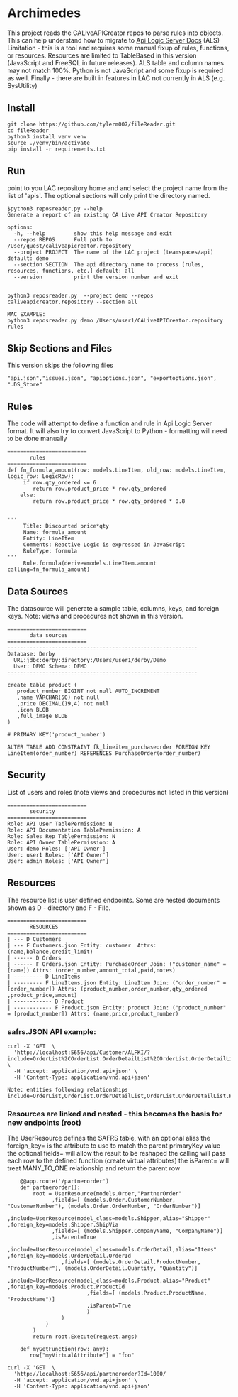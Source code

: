 # Archimedes

This project reads the CALiveAPICreator repos to parse rules into objects. This can help understand how to migrate to [Api Logic Server Docs](https://apilogicserver.github.io/Docs/) (ALS)
Limitation - this is a tool and requires some manual fixup of rules, functions, or resources. Resources are limited to TableBased in this version (JavaScript and FreeSQL in future releases).  ALS table and column names may not match 100%.
Python is not JavaScript and some fixup is required as well. Finally - there are built in features in LAC not currently in ALS (e.g. SysUtility)

## Install
```
git clone https://github.com/tylerm007/fileReader.git
cd fileReader
python3 install venv venv
source ./venv/bin/activate
pip install -r requirements.txt
```

## Run
point to you LAC repository home and  and select the project name from the list of 'apis'. The optional sections will only print the directory named.
```
$python3 reposreader.py --help
Generate a report of an existing CA Live API Creator Repository

options:
  -h, --help         show this help message and exit
  --repos REPOS      Full path to /User/guest/caliveapicreator.repository
  --project PROJECT  The name of the LAC project (teamspaces/api) default: demo
  --section SECTION  The api directory name to process [rules, resources, functions, etc.] default: all
  --version          print the version number and exit


python3 reposreader.py  --project demo --repos caliveapicreator.repository --section all

MAC EXAMPLE:
python3 reposreader.py demo /Users/user1/CALiveAPICreator.repository rules
```

## Skip Sections and Files
This version skips the following files
```
"api.json","issues.json", "apioptions.json", "exportoptions.json", ".DS_Store"
```

## Rules
The code will attempt to define a function and rule in Api Logic Server format. It will also try to convert JavaScript to Python - formatting will need to be done manually
```
=========================
       rules 
=========================
def fn_formula_amount(row: models.LineItem, old_row: models.LineItem, logic_row: LogicRow):
     if row.qty_ordered <= 6
        return row.product_price * row.qty_ordered
    else:
        return row.product_price * row.qty_ordered * 0.8


'''
     Title: Discounted price*qty
     Name: formula_amount
     Entity: LineItem
     Comments: Reactive Logic is expressed in JavaScript
     RuleType: formula
'''
     Rule.formula(derive=models.LineItem.amount calling=fn_formula_amount)

```


## Data Sources
The datasource will generate a sample table, columns, keys, and foreign keys. Note: views and procedures not shown in this version.
```
=========================
       data_sources 
=========================
------------------------------------------------------------
Database: Derby 
  URL:jdbc:derby:directory:/Users/user1/derby/Demo 
  User: DEMO Schema: DEMO
------------------------------------------------------------

create table product (
   product_number BIGINT not null AUTO_INCREMENT
   ,name VARCHAR(50) not null 
   ,price DECIMAL(19,4) not null 
   ,icon BLOB  
   ,full_image BLOB  
)

# PRIMARY KEY('product_number')

ALTER TABLE ADD CONSTRAINT fk_lineitem_purchaseorder FOREIGN KEY LineItem(order_number) REFERENCES PurchaseOrder(order_number)

```

## Security
List of users and roles (note views and procedures not listed in this version)
```
=========================
       security 
=========================
Role: API User TablePermission: N
Role: API Documentation TablePermission: A
Role: Sales Rep TablePermission: N
Role: API Owner TablePermission: A
User: demo Roles: ['API Owner']
User: user1 Roles: ['API Owner']
User: admin Roles: ['API Owner']
```

## Resources
The resource list is user defined endpoints.  Some are nested documents shown as D - directory and F - File. 
```
=========================
       RESOURCES 
=========================
| --- D Customers
| --- F Customers.json Entity: customer  Attrs: (name,balance,credit_limit) 
| ------ D Orders
| ------ F Orders.json Entity: PurchaseOrder Join: ("customer_name" = [name]) Attrs: (order_number,amount_total,paid,notes)
| --------- D LineItems
| --------- F LineItems.json Entity: LineItem Join: ("order_number" = [order_number]) Attrs: (product_number,order_number,qty_ordered ,product_price,amount)
| ------------ D Product
| ------------ F Product.json Entity: product Join: ("product_number" = [product_number]) Attrs: (name,price,product_number)
```
### safrs.JSON API example:
```
curl -X 'GET' \
  'http://localhost:5656/api/Customer/ALFKI/?include=OrderList%2COrderList.OrderDetailList%2COrderList.OrderDetailList.Product&fields%5BCustomer%5D=Id%2CCompanyName%2CContactName%2CContactTitle%2CAddress%2CCity%2CRegion%2CPostalCode%2CCountry%2CPhone%2CFax%2CBalance%2CCreditLimit%2COrderCount%2CUnpaidOrderCount%2CClient_id' \
  -H 'accept: application/vnd.api+json' \
  -H 'Content-Type: application/vnd.api+json'

Note: entities following relationships
include=OrderList,OrderList.OrderDetailList,OrderList.OrderDetailList.Product
```

### Resources are linked and nested - this becomes the basis for new endpoints (root)
The UserResource defines the SAFRS table, with an optional alias
the foreign_key= is the attribute to use to match the parent primaryKey value
the optional fields= will allow the result to be reshaped 
the calling will pass each row to the defined function (create virtual attributes)
the isParent= will treat MANY_TO_ONE relationship and return the parent row 
```
    @@app.route('/partnerorder')
    def partnerorder():
        root = UserResource(models.Order,"PartnerOrder"
              ,fields=[ (models.Order.CustomerNumber, "CustomerNumber"), (models.Order.OrderNumber, "OrderNumber")]
              ,include=UserResource(model_class=models.Shipper,alias="Shipper" ,foreign_key=models.Shipper.ShipVia
              ,fields=[ (models.Shipper.CompanyName, "CompanyName")]
              ,isParent=True
                 ,include=UserResource(model_class=models.OrderDetail,alias="Items" ,foreign_key=models.OrderDetail.OrderId
                 ,fields=[ (models.OrderDetail.ProductNumber, "ProductNumber"), (models.OrderDetail.Quantity, "Quantity")]
                         ,include=UserResource(model_class=models.Product,alias="Product" ,foreign_key=models.Product.ProductId
                         ,fields=[ (models.Product.ProductName, "ProductName")]
                         ,isParent=True
                         )
                 )
            )
        )
        return root.Execute(request.args)

    def myGetFunction(row: any):
       row["myVirtualAttribute"] = "foo"

curl -X 'GET' \
  'http://localhost:5656/api/partnerorder?Id=1000/
  -H 'accept: application/vnd.api+json' \
  -H 'Content-Type: application/vnd.api+json'

```